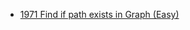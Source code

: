 - [1971 Find if path exists in Graph (Easy)](../Year/2024/April/1971_Find_If_Path_Exists_In_Graph_(Easy).cpp)
